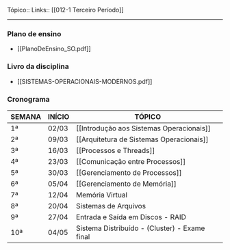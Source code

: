 Tópico::
Links:: [[012-1 Terceiro Período]]

---
### Plano de ensino
- [[PlanoDeEnsino_SO.pdf]]

### Livro da disciplina
- [[SISTEMAS-OPERACIONAIS-MODERNOS.pdf]]

### Cronograma
| SEMANA | INÍCIO | TÓPICO                                        |
| ------ | ------ | --------------------------------------------- |
| 1ª     | 02/03  | [[Introdução aos Sistemas Operacionais]]      |
| 2ª     | 09/03  | [[Arquitetura de Sistemas Operacionais]]      |
| 3ª     | 16/03  | [[Processos e Threads]]                       |
| 4ª     | 23/03  | [[Comunicação entre Processos]]               |
| 5ª     | 30/03  | [[Gerenciamento de Processos]]                |
| 6ª     | 05/04  | [[Gerenciamento de Memória]]                  |
| 7ª     | 12/04  | Memória Virtual                               |
| 8ª     | 20/04  | Sistemas de Arquivos                          |
| 9ª     | 27/04  | Entrada e Saída em Discos - RAID              |
| 10ª    | 04/05  | Sistema Distribuído - (Cluster) - Exame final |
